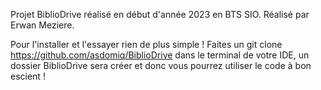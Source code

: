 Projet BiblioDrive réalisé en début d'année 2023 en BTS SIO. 
Réalisé par Erwan Meziere.


Pour l'installer et l'essayer rien de plus simple ! 
Faites un git clone https://github.com/asdomiq/BiblioDrive dans le terminal de votre IDE, un dossier BiblioDrive sera créer et donc vous pourrez utiliser le code à bon escient ! 

